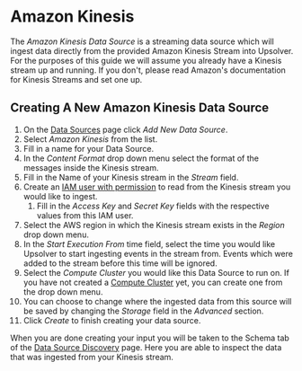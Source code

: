 # Amazon Kinesis

The _Amazon Kinesis Data Source_ is a streaming data source which will ingest data directly from the provided Amazon Kinesis Stream into Upsolver. For the purposes of this guide we will assume you already have a Kinesis stream up and running. If you don't, please read Amazon's documentation for Kinesis Streams and set one up.

## Creating A New Amazon Kinesis Data Source

1. On the [Data Sources](/DataSources/README.md) page click _Add New Data Source_.
2. Select _Amazon Kinesis_ from the list.
3. Fill in a name for your Data Source.
4. In the _Content Format_ drop down menu select the format of the messages inside the Kinesis stream.
5. Fill in the Name of your Kinesis stream in the _Stream_ field.
6. Create an [IAM user with permission](SetupGuides/kinesis.md) to read from the Kinesis stream you would like to ingest.
   1. Fill in the _Access Key_ and _Secret Key_ fields with the respective values from this IAM user.
7. Select the AWS region in which the Kinesis stream exists in the _Region_ drop down menu.
8. In the _Start Execution From_ time field, select the time you would like Upsolver to start ingesting events in the stream from. Events which were added to the stream before this time will be ignored.
9. Select the _Compute Cluster_ you would like this Data Source to run on. If you have not created a [Compute Cluster](/Clusters/compute.md) yet, you can create one from the drop down menu.
10. You can choose to change where the ingested data from this source will be saved by changing the _Storage_ field in the _Advanced_ section.
11. Click _Create_ to finish creating your data source.

When you are done creating your input you will be taken to the Schema tab of the [Data Source Discovery](/DataSources/data-source-discovery.md) page. Here you are able to inspect the data that was ingested from your Kinesis stream.
